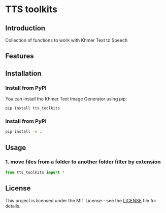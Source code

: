 # TTS toolkits

## Introduction

Collection of functions to work with Khmer Text to Speech

## Features


## Installation

### Install from PyPI
You can install the Khmer Text Image Generator using pip:

```bash
pip install tts_toolkits
```

### Install from PyPI
```bash
pip install -e .
```

## Usage

### 1. move files from a folder to another folder filter by extension
```python
from tts_toolkits import *

```

## License

This project is licensed under the MIT License - see the [LICENSE](LICENSE) file for details.
